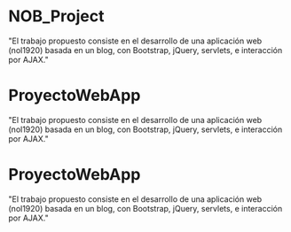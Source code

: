 # NOB_Project
"El trabajo propuesto consiste en el desarrollo de una aplicación web (nol1920) basada en un blog, con Bootstrap, jQuery, servlets, e interacción por AJAX."

# ProyectoWebApp
"El trabajo propuesto consiste en el desarrollo de una aplicación web (nol1920) basada en un blog, con Bootstrap, jQuery, servlets, e interacción por AJAX."
# ProyectoWebApp
"El trabajo propuesto consiste en el desarrollo de una aplicación web (nol1920) basada en un blog, con Bootstrap, jQuery, servlets, e interacción por AJAX."
